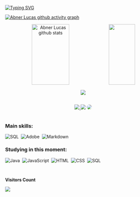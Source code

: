 [![Typing SVG](https://readme-typing-svg.herokuapp.com/?color=c9d1d9&size=35&center=true&vCenter=true&width=1000&lines=HELLO,+My+name+is+Abner+Lucas;I'm+19+years+old;I'm+from+Brazil;Studying+Information+Systems;Be+Welcome!+:%29)](https://git.io/typing-svg)  

[![Abner Lucas github activity graph](https://github-readme-activity-graph.vercel.app/graph?username=abnerlucasm&bg_color=121212&color=ffffff&line=0a74ff&point=a8d9ff&area=true&hide_border=true)](https://github.com/ashutosh00710/github-readme-activity-graph)

<div align="center">  
  <img width="49%" height="195px" src="https://github-readme-stats.vercel.app/api?username=abnerlucasm&show_icons=true&count_private=true&hide_border=true&title_color=00BFFF&icon_color=00FFFF&text_color=c9d1d9&bg_color=0d1117" alt="Abner Lucas github stats" /> 
  <img width="41%" height="195px" src="https://github-readme-stats.vercel.app/api/top-langs/?username=abnerlucasm&layout=compact&hide_border=true&title_color=00BFFF&text_color=c9d1d9&bg_color=0d1117" />
</div> 
<p align="center">
  <img src="https://github-profile-trophy.vercel.app/?username=abnerlucasm&theme=nord&row=2&no-bg=true&column=3&margin-w=15&margin-h=15" />
</p>
</br>
<div align="center"> 
<a href="https://instagram.com/abnerlucasm" target="_blank"><img src="https://img.shields.io/badge/-Instagram-%23E4405F?style=for-the-badge&logo=instagram&logoColor=white"</a>
<a href = "mailto:cmp.1a.abnerlucas.m@gmail.com"> <img src="https://img.shields.io/badge/-Gmail-%23333?style=for-the-badge&logo=gmail&logoColor=white" target="_blank"></a>
<a href="https://www.linkedin.com/in/carolbabner-lucasarbosa/" target="_blank"><img src="https://img.shields.io/badge/-LinkedIn-%230077B5?style=for-the-badge&logo=linkedin&logoColor=white" style="border-radius: 30px" target="_blank"></a> 
 </div>
 <br>

 ### Main skills:
![SQL](https://img.shields.io/badge/PostgreSQL-0D1117?style=for-the-badge&logo=postgresql&logoColor=white)&nbsp;
![Adobe](https://img.shields.io/badge/Adobe%20Creative%20Cloud-0D1117?style=for-the-badge&logo=Adobe%20Creative%20Cloud&logoColor=white)&nbsp;
![Markdown](https://img.shields.io/badge/Markdown-000000?style=for-the-badge&logo=markdown&logoColor=white)&nbsp;


### Studying in this moment:
![Java](https://img.shields.io/badge/Java-0D1117?style=for-the-badge&logo=openjdk&logoColor=white)&nbsp;
![JavaScript](https://img.shields.io/badge/JavaScript-0D1117?style=for-the-badge&logo=javascript&logoColor=F7DF1E)&nbsp;
![HTML](https://img.shields.io/badge/HTML5-0D1117?style=for-the-badge&logo=html5&logoColor=E34F26)&nbsp;
![CSS](https://img.shields.io/badge/CSS-0D1117?&style=for-the-badge&logo=css3&logoColor=1572B6)&nbsp;
![SQL](https://img.shields.io/badge/PostgreSQL-0D1117?style=for-the-badge&logo=postgresql&logoColor=white)&nbsp;


<div align="left">
<br><p align="left"><b>Visitors Count</b></p>  
<p align="center"><img align="left" src="https://profile-counter.glitch.me/{abnerlucasm}/count.svg" /></p> 
<br>
</div>
